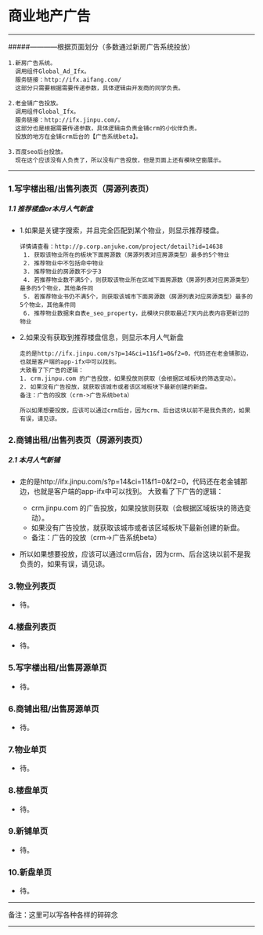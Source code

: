 
商业地产广告
==============================================================
-------------------------------------------------------------
#####————根据页面划分（多数通过新房广告系统投放）
```
1.新房广告系统。
  调用组件Global_Ad_Ifx。
  服务链接：http://ifx.aifang.com/
  这部分只需要根据需要传递参数，具体逻辑由开发商的同学负责。
  
2.老金铺广告投放。
  调用组件Global_Ifx。
  服务链接：http://ifx.jinpu.com/。
  这部分也是根据需要传递参数，具体逻辑由负责金铺crm的小伙伴负责。
  投放的地方在金铺crm后台的【广告系统beta】。
  
3.百度seo后台投放。
  现在这个应该没有人负责了，所以没有广告投放，但是页面上还有模块空窗展示。
```
----------------------------------------------------------------
### 1.写字楼出租/出售列表页（房源列表页）
##### 1.1 推荐楼盘or本月人气新盘

* 1.如果是关键字搜索，并且完全匹配到某个物业，则显示推荐楼盘。
  ```
  详情请查看：http://p.corp.anjuke.com/project/detail?id=14638
   1. 获取该物业所在的板块下面房源数（房源列表对应房源类型）最多的5个物业
   2. 推荐物业中不包括命中物业
   3. 推荐物业的房源数不少于3
   4. 若推荐物业数不满5个，则获取该物业所在区域下面房源数（房源列表对应房源类型）最多的5个物业，其他条件同
   5. 若推荐物业书仍不满5个，则获取该城市下面房源数（房源列表对应房源类型）最多的5个物业，其他条件同
   6. 推荐物业数据来自表e_seo_property，此模块只获取最近7天内此表内容更新过的物业
  ```
* 2.如果没有获取到推荐楼盘信息，则显示本月人气新盘

  ```
  走的是http://ifx.jinpu.com/s?p=14&ci=11&f1=0&f2=0，代码还在老金铺那边，也就是客户端的app-ifx中可以找到。
  大致看了下广告的逻辑：
  1. crm.jinpu.com 的广告投放，如果投放则获取（会根据区域板块的筛选变动）。
  2. 如果没有广告投放，就获取该城市或者该区域板块下最新创建的新盘。
  备注：广告的投放（crm->广告系统beta）

  所以如果想要投放，应该可以通过crm后台，因为crm、后台这块以前不是我负责的，如果有误，请见谅。
  ```

### 2.商铺出租/出售列表页（房源列表页）
##### 2.1 本月人气新铺
* 走的是http://ifx.jinpu.com/s?p=14&ci=11&f1=0&f2=0，代码还在老金铺那边，也就是客户端的app-ifx中可以找到。
大致看了下广告的逻辑：
  * crm.jinpu.com 的广告投放，如果投放则获取（会根据区域板块的筛选变动）。
  * 如果没有广告投放，就获取该城市或者该区域板块下最新创建的新盘。
  * 备注：广告的投放（crm->广告系统beta）


* 所以如果想要投放，应该可以通过crm后台，因为crm、后台这块以前不是我负责的，如果有误，请见谅。

### 3.物业列表页
* 待。

### 4.楼盘列表页
* 待。

### 5.写字楼出租/出售房源单页
* 待。

### 6.商铺出租/出售房源单页
* 待。

### 7.物业单页
* 待。

### 8.楼盘单页
* 待。

### 9.新铺单页
* 待。

### 10.新盘单页
* 待。






-----------------------------------------
备注：这里可以写各种各样的碎碎念

------------------------------------------

